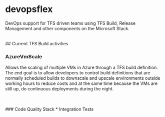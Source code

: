 devopsflex
==========

DevOps support for TFS driven teams using TFS Build, Release Management and other components on the Microsoft Stack.


<br />
## Current TFS Build activities

### AzureVmScale
Allows the scaling of multiple VMs in Azure through a TFS build definition.
The end goal is to allow developers to control build definitions that are normally scheduled builds to downscale and upscale environments outside
working hours to reduce costs and at the same time because the VMs are still up, do continuous deployments during the night.

<br />
<br />
### Code Quality Stack
* Integration Tests

